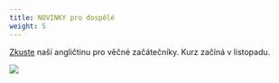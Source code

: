 ```yaml
---
title: NOVINKY pro dospělé
weight: 5
---
```

[Zkuste](https://vigvam.webooker.eu/) naší angličtinu pro věčné začátečníky. Kurz začíná v listopadu.

![](/images/uploads/aj_dosp.jpg)

![]()